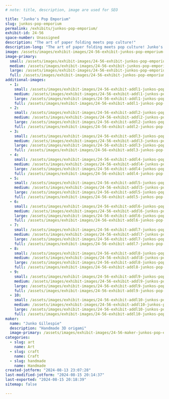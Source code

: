 ```yaml
---
# note: title, description, image are used for SEO

title: "Junko's Pop Emporium"
slug: junkos-pop-emporium
permalink: /exhibits/junkos-pop-emporium/
exhibit-id: 24-56
space-number: Unassigned
description: "The art of paper folding meets pop culture!"
description-long: "The art of paper folding meets pop culture! Junko's Pop Emporium showcases the art of 3D origami in forms ranging from dragons to birds to movie and tv show characters! Come shop these one-of-a-kind paper sculptures, or just meet the artist and learn about 3D origami!"
image: /assets/images/exhibit-images/24-56-exhibit-junkos-pop-emporium-000-11225422-950614711656882-712807065031903800-o-large.jpg
image-primary: 
  small: /assets/images/exhibit-images/24-56-exhibit-junkos-pop-emporium-000-11225422-950614711656882-712807065031903800-o-small.jpg
  medium: /assets/images/exhibit-images/24-56-exhibit-junkos-pop-emporium-000-11225422-950614711656882-712807065031903800-o-medium.jpg
  large: /assets/images/exhibit-images/24-56-exhibit-junkos-pop-emporium-000-11225422-950614711656882-712807065031903800-o-large.jpg
  full: /assets/images/exhibit-images/24-56-exhibit-junkos-pop-emporium-000-11225422-950614711656882-712807065031903800-o-full.jpg
additional-images: 
  - 1:
    small: /assets/images/exhibit-images/24-56-exhibit-addl1-junkos-pop-emporium-14409928-1198816133503404-6054715340711696141-o-small.jpg
    medium: /assets/images/exhibit-images/24-56-exhibit-addl1-junkos-pop-emporium-14409928-1198816133503404-6054715340711696141-o-medium.jpg
    large: /assets/images/exhibit-images/24-56-exhibit-addl1-junkos-pop-emporium-14409928-1198816133503404-6054715340711696141-o-large.jpg
    full: /assets/images/exhibit-images/24-56-exhibit-addl1-junkos-pop-emporium-14409928-1198816133503404-6054715340711696141-o-full.jpg
  - 2:
    small: /assets/images/exhibit-images/24-56-exhibit-addl2-junkos-pop-emporium-311883739-5681870961864543-4793804975677787192-n-small.jpg
    medium: /assets/images/exhibit-images/24-56-exhibit-addl2-junkos-pop-emporium-311883739-5681870961864543-4793804975677787192-n-medium.jpg
    large: /assets/images/exhibit-images/24-56-exhibit-addl2-junkos-pop-emporium-311883739-5681870961864543-4793804975677787192-n-large.jpg
    full: /assets/images/exhibit-images/24-56-exhibit-addl2-junkos-pop-emporium-311883739-5681870961864543-4793804975677787192-n-full.jpg
  - 3:
    small: /assets/images/exhibit-images/24-56-exhibit-addl3-junkos-pop-emporium-312656562-5700619533323019-5322488458409365855-n-small.jpg
    medium: /assets/images/exhibit-images/24-56-exhibit-addl3-junkos-pop-emporium-312656562-5700619533323019-5322488458409365855-n-medium.jpg
    large: /assets/images/exhibit-images/24-56-exhibit-addl3-junkos-pop-emporium-312656562-5700619533323019-5322488458409365855-n-large.jpg
    full: /assets/images/exhibit-images/24-56-exhibit-addl3-junkos-pop-emporium-312656562-5700619533323019-5322488458409365855-n-full.jpg
  - 4:
    small: /assets/images/exhibit-images/24-56-exhibit-addl4-junkos-pop-emporium-372820737-6708023855915910-3402562209933750997-n-small.jpg
    medium: /assets/images/exhibit-images/24-56-exhibit-addl4-junkos-pop-emporium-372820737-6708023855915910-3402562209933750997-n-medium.jpg
    large: /assets/images/exhibit-images/24-56-exhibit-addl4-junkos-pop-emporium-372820737-6708023855915910-3402562209933750997-n-large.jpg
    full: /assets/images/exhibit-images/24-56-exhibit-addl4-junkos-pop-emporium-372820737-6708023855915910-3402562209933750997-n-full.jpg
  - 5:
    small: /assets/images/exhibit-images/24-56-exhibit-addl5-junkos-pop-emporium-448984960-7934210123297271-1631507777024473611-n-small.jpg
    medium: /assets/images/exhibit-images/24-56-exhibit-addl5-junkos-pop-emporium-448984960-7934210123297271-1631507777024473611-n-medium.jpg
    large: /assets/images/exhibit-images/24-56-exhibit-addl5-junkos-pop-emporium-448984960-7934210123297271-1631507777024473611-n-large.jpg
    full: /assets/images/exhibit-images/24-56-exhibit-addl5-junkos-pop-emporium-448984960-7934210123297271-1631507777024473611-n-full.jpg
  - 6:
    small: /assets/images/exhibit-images/24-56-exhibit-addl6-junkos-pop-emporium-58694181-2285329448185395-560516235972837376-n-small.jpg
    medium: /assets/images/exhibit-images/24-56-exhibit-addl6-junkos-pop-emporium-58694181-2285329448185395-560516235972837376-n-medium.jpg
    large: /assets/images/exhibit-images/24-56-exhibit-addl6-junkos-pop-emporium-58694181-2285329448185395-560516235972837376-n-large.jpg
    full: /assets/images/exhibit-images/24-56-exhibit-addl6-junkos-pop-emporium-58694181-2285329448185395-560516235972837376-n-full.jpg
  - 7:
    small: /assets/images/exhibit-images/24-56-exhibit-addl7-junkos-pop-emporium-img-7498-small.JPG
    medium: /assets/images/exhibit-images/24-56-exhibit-addl7-junkos-pop-emporium-img-7498-medium.JPG
    large: /assets/images/exhibit-images/24-56-exhibit-addl7-junkos-pop-emporium-img-7498-large.JPG
    full: /assets/images/exhibit-images/24-56-exhibit-addl7-junkos-pop-emporium-img-7498-full.JPG
  - 8:
    small: /assets/images/exhibit-images/24-56-exhibit-addl8-junkos-pop-emporium-img-8112-small.JPG
    medium: /assets/images/exhibit-images/24-56-exhibit-addl8-junkos-pop-emporium-img-8112-medium.JPG
    large: /assets/images/exhibit-images/24-56-exhibit-addl8-junkos-pop-emporium-img-8112-large.JPG
    full: /assets/images/exhibit-images/24-56-exhibit-addl8-junkos-pop-emporium-img-8112-full.JPG
  - 9:
    small: /assets/images/exhibit-images/24-56-exhibit-addl9-junkos-pop-emporium-img-9396-small.JPG
    medium: /assets/images/exhibit-images/24-56-exhibit-addl9-junkos-pop-emporium-img-9396-medium.JPG
    large: /assets/images/exhibit-images/24-56-exhibit-addl9-junkos-pop-emporium-img-9396-large.JPG
    full: /assets/images/exhibit-images/24-56-exhibit-addl9-junkos-pop-emporium-img-9396-full.JPG
  - 10:
    small: /assets/images/exhibit-images/24-56-exhibit-addl10-junkos-pop-emporium-img-9398-small.JPG
    medium: /assets/images/exhibit-images/24-56-exhibit-addl10-junkos-pop-emporium-img-9398-medium.JPG
    large: /assets/images/exhibit-images/24-56-exhibit-addl10-junkos-pop-emporium-img-9398-large.JPG
    full: /assets/images/exhibit-images/24-56-exhibit-addl10-junkos-pop-emporium-img-9398-full.JPG
maker: 
  name: "Junko Gillespie"
  description: "Handmade 3D origami"
  image-primary: /assets/images/exhibit-images/24-56-maker-junkos-pop-emporium-20171020-192443-medium.jpg
categories: 
  - slug: art
    name: Art
  - slug: craft
    name: Craft
  - slug: handmade
    name: Handmade
created-jotform: "2024-08-13 23:07:28"
last-modified-jotform: "2024-08-15 20:14:37"
last-exported: "2024-08-15 20:18:39"
sitemap: false

---
```

